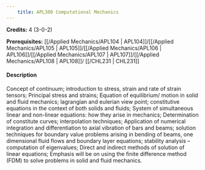```yaml
---
    title: APL300 Computational Mechanics
---
```

**Credits:** 4 (3-0-2)



**Prerequisites:** [[/Applied Mechanics/APL104 | APL104]]/[[/Applied Mechanics/APL105 | APL105]]/[[/Applied Mechanics/APL106 | APL106]]/[[/Applied Mechanics/APL107 | APL107]]/[[/Applied Mechanics/APL108 | APL108]]/ [[/CHL231 | CHL231]]

#### Description 
Concept of continuum; introduction to stress, strain and rate of strain tensors; Principal stress and strains; Equation of equilibrium/ motion in solid and fluid mechanics; lagrangian and eulerian view point; constitutive equations in the context of both solids and fluids; System of simultaneous linear and non-linear equations: how they arise in mechanics; Determination of constitute curves; interpolation techniques; Application of numerical integration and differentiation to axial vibration of bars and beams; solution techniques for boundary value problems arising in bending of beams, one dimensional fluid flows and boundary layer equations; stability analysis – computation of eigenvalues; Direct and indirect methods of solution of linear equations; Emphasis will be on using the finite difference method (FDM) to solve problems in solid and fluid mechanics.